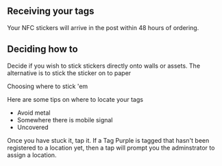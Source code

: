 ## Receiving your tags

Your NFC stickers will arrive in the post within 48 hours of ordering.

## Deciding how to 
Decide if you wish to stick stickers directly onto walls or assets. The alternative is to stick the sticker on to paper

Choosing where to stick 'em

Here are some tips on where to locate your tags
- Avoid metal
- Somewhere there is mobile signal
- Uncovered

Once you have stuck it, tap it.
If a Tag Purple is tagged that hasn't been registered to a location yet, then a tap will prompt you the adminstrator to assign a location.
<!--stackedit_data:
eyJoaXN0b3J5IjpbLTE2MjMxMTI4NzgsLTQ0Mzc0NDA2MF19
-->
